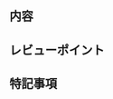 ## 内容

<!--
対応した内容の概要を記載してください。
-->

## レビューポイント

<!--
レビュアーがスムーズにレビューできるように、レビューの際の確認ポイントをしてください。
-->

## 特記事項

<!--
その他レビュアーに伝えたいことがあれば記載してください。
-->
